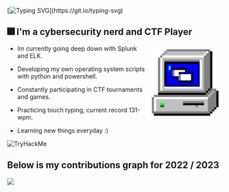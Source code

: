 
[![Typing SVG](https://readme-typing-svg.herokuapp.com?font=Kanit&size=27&duration=3000&pause=600&color=DF93F7FF&background=FFFFFF00&width=435&lines=What's+up+!+My+name+is+0x157.;I+hope+you+enjoy+your+stay+here.)](https://git.io/typing-svg)

## 🎆 I'm a cybersecurity nerd and CTF Player
<p1>

  <img height="180" width="180" align="right" src="https://github.com/0x157/0x157/blob/main/computer.gif" > 
  
</p1>
   
* Im currently going deep down with Splunk and ELK.

* Developing my own operating system scripts with python and powershell.

* Constantly participating in CTF tournaments and games.

* Practicing touch typing, current record 131-wpm.

* Learning new things everyday :)


<img src="https://tryhackme-badges.s3.amazonaws.com/0x157.png" alt="TryHackMe">


## Below is my contributions graph for 2022 / 2023

<img src = https://github.com/0x157/0x157/blob/output/contrib-snek-yami.svg >

